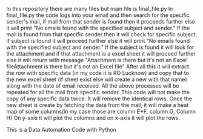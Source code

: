 In this repository there are many files but main file is final_file.py
In final_file.py the code logs into your email and then search for the specific sender's mail, if mail from that sender is found then it proceeds further else it will print "No emails found with the specified subject and sender."
If the mail is found from that specific sender then it will check for specific subject, if subject is found it will proceed further else it will print "No emails found with the specified subject and sender."
If the subject is found it will look for the attachment and if that attachment is a excel sheet it will proceed further else it will return with mesaage "Attachment is there but it's not an Excel fileAttachment is there but it's not an Excel file"
After all this it will extract the row with specific data (in my code it is RO Lucknow) and copy that to the new excel sheet (if sheet exist else will create a new with that name) along with the date of email received.
All the above processes will be repeated for all the mail from specific sender.
This code will not make the copy of any specific data twice. It will remove the identical rows.
Once the new sheet is create by fetching the data from the mail, it will make a heat map of some columns(in my case those are column E+F, column G, Column H)
On y-axis it will plot the columns and on x-axis it will plot the rows.

This is a Data Automation Code with Python
